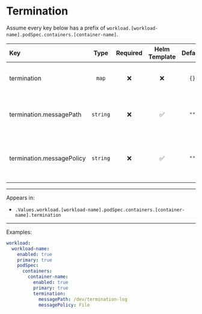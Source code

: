 # Termination

Assume every key below has a prefix of `workload.[workload-name].podSpec.containers.[container-name]`.

| Key                       |   Type   | Required | Helm Template | Default | Description                                         |
| :------------------------ | :------: | :------: | :-----------: | :-----: | :-------------------------------------------------- |
| termination               |  `map`   |    ❌    |      ❌       |  `{}`   | Define termination for the container                |
| termination.messagePath   | `string` |    ❌    |      ✅       |  `""`   | Define termination message path for the container   |
| termination.messagePolicy | `string` |    ❌    |      ✅       |  `""`   | Define termination message policy for the container |

---

Appears in:

- `.Values.workload.[workload-name].podSpec.containers.[container-name].termination`

---

Examples:

```yaml
workload:
  workload-name:
    enabled: true
    primary: true
    podSpec:
      containers:
        container-name:
          enabled: true
          primary: true
          termination:
            messagePath: /dev/termination-log
            messagePolicy: File
```
